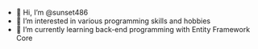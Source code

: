 - 👋 Hi, I’m @sunset486
- 👀 I’m interested in various programming skills and hobbies
- 🌱 I’m currently learning back-end programming with Entity Framework Core

<!---
sunset486/sunset486 is a ✨ special ✨ repository because its `README.md` (this file) appears on your GitHub profile.
You can click the Preview link to take a look at your changes.
--->
